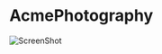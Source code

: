 # AcmePhotography

![ScreenShot](https://raw.github.com/{elzeveta}/{AcmePhotography}/{main}/{./images/Screenshot.png})
